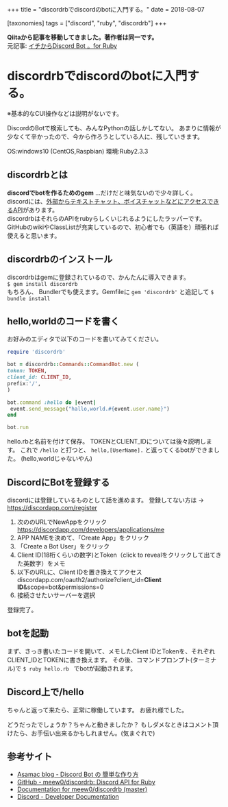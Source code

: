 +++
title = "discordrbでdiscordのbotに入門する。"
date = 2018-08-07

[taxonomies]
tags = ["discord", "ruby", "discordrb"]
+++

**Qiitaから記事を移動してきました。著作者は同一です。**  
元記事: [イチからDiscord Bot 。for Ruby](https://qiita.com/denebola/items/efaeb0f5c20d44608a71)

# discordrbでdiscordのbotに入門する。

※基本的なCUI操作などは説明がないです。  

DiscordのBotで検索しても、みんなPythonの話しかしてない。
あまりに情報が少なくて辛かったので、今から作ろうとしている人に、残していきます。  

OS:windows10 (CentOS,Raspbian)
環境:Ruby2.3.3

## discordrbとは

**discordでbotを作るためのgem**  ...だけだと味気ないので少々詳しく。  
discordには、[外部からテキストチャット、ボイスチャットなどにアクセスできるAPI](https://discordapp.com/developers/docs/intro)があります。  
discordrbはそれらのAPIをrubyらしくいじれるようにしたラッパーです。GitHubのwikiやClassListが充実しているので、初心者でも（英語を）頑張れば使えると思います。  

## discordrbのインストール 
discordrbはgemに登録されているので、かんたんに導入できます。  
 `$ gem install discordrb`  
もちろん、 Bundlerでも使えます。Gemfileに
 `gem 'discordrb'` と追記して `$ bundle install`

## hello,worldのコードを書く
お好みのエディタで以下のコードを書いてみてください。  

```ruby
require 'discordrb'

bot = discordrb::Commands::CommandBot.new (
token: TOKEN,
client_id: CLIENT_ID,
prefix:'/',
)

bot.command :hello do |event|
 event.send_message("hallo,world.#{event.user.name}")
end

bot.run
```  

hello.rbと名前を付けて保存。
TOKENとCLIENT_IDについては後々説明します。
これで `/hello` と打つと、 `hello,[UserName].` と返ってくるbotができました。
(hello,worldじゃないやん)  

## DiscordにBotを登録する
discordには登録しているものとして話を進めます。
登録してない方は -> https://discordapp.com/register  
  
1. 次ののURLでNewAppをクリック https://discordapp.com/developers/applications/me
2. APP NAMEを決めて、「Create App」をクリック
3. 「Create a Bot User」をクリック
4. Client ID(18桁くらいの数字)とToken（click to revealをクリックして出てきた英数字）をメモ
5. 以下のURLに、Client IDを置き換えてアクセス  
discordapp.com/oauth2/authorize?client_id=**Client ID**&scope=bot&permissions=0  
6. 接続させたいサーバーを選択

登録完了。
## botを起動
まず、さっき書いたコードを開いて、メモしたClient IDとTokenを、それぞれCLIENT_IDとTOKENに書き換えます。
その後、コマンドプロンプト(ターミナル)で `$ ruby hello.rb ` でbotが起動されます。  

## Discord上で/hello
ちゃんと返って来たら、正常に稼働しています。
お疲れ様でした。  
  
  
どうだったでしょうか？ちゃんと動きましたか？
もしダメなときはコメント頂けたら、お手伝い出来るかもしれません。(気まぐれで)  

## 参考サイト
+ [Asamac blog - Discord Bot の 簡単な作り方](https://asamacs.wordpress.com/2016/06/22/discord-bot-の-簡単な作り方/)  
+ [GitHub - meew0/discordrb: Discord API for Ruby](https://github.com/meew0/discordrb/)  
+ [Documentation for meew0/discordrb (master)](http://www.rubydoc.info/github/meew0/discordrb/discordrb/)
+ [Discord - Developer Documentation](https://discordapp.com/developers/docs/intro/)


